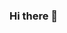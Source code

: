 ### Hi there 👋

<!--
**aminul-islam01101/aminul-islam01101** is a ✨ _special_ ✨ repository because its `README.md` (this file) appears on your GitHub profile.

Here are some ideas to get you started:

- 🔭 I’m currently working on MERN Stack Projects
- 🌱 I’m currently learning Database in Depth
- 💬 Ask me about ...
- 📫 How to reach me: aminul.ialam01101@gmail.com
- ⚡ Fun fact: ...Sometimes i forget to eat during intense coding

